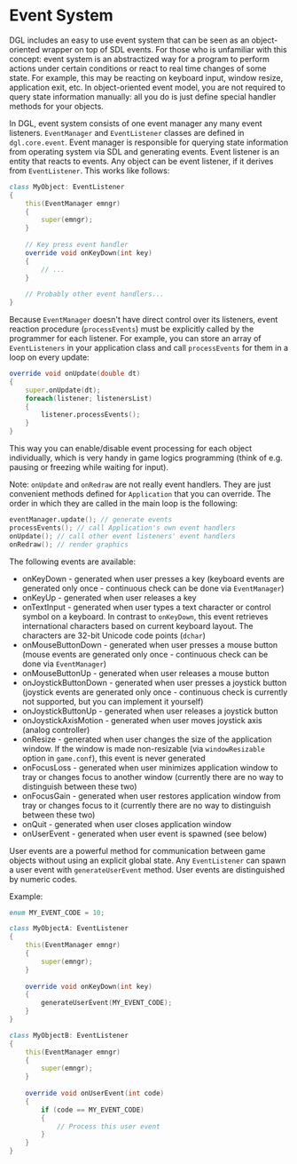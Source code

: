 Event System
============
DGL includes an easy to use event system that can be seen as an object-oriented wrapper on top of SDL events. For those who is unfamiliar with this concept: event system is an abstractized way for a program to perform actions under certain conditions or react to real time changes of some state. For example, this may be reacting on keyboard input, window resize, application exit, etc. In object-oriented event model, you are not required to query state information manually: all you do is just define special handler methods for your objects.

In DGL, event system consists of one event manager any many event listeners. `EventManager` and `EventListener` classes are defined in `dgl.core.event`. Event manager is responsible for querying state information from operating system via SDL and generating events. Event listener is an  entity that reacts to events. Any object can be event listener, if it derives from `EventListener`. This works like follows:

```d
class MyObject: EventListener
{
    this(EventManager emngr)
    {
        super(emngr);
    }
    
    // Key press event handler
    override void onKeyDown(int key)
    {
        // ...
    }
    
    // Probably other event handlers...
}
```

Because `EventManager` doesn't have direct control over its listeners, event reaction procedure (`processEvents`) must be explicitly called by the programmer for each listener. For example, you can store an array of `EventListeners` in your application class and call `processEvents` for them in a loop on every update:

```d
override void onUpdate(double dt)
{
    super.onUpdate(dt);
    foreach(listener; listenersList)
    {
        listener.processEvents();
    }
}
```

This way you can enable/disable event processing for each object individually, which is very handy in game logics programming (think of e.g. pausing or freezing while waiting for input).

Note: `onUpdate` and `onRedraw` are not really event handlers. They are just convenient methods defined for `Application` that you can override. The order in which they are called in the main loop is the following:

```d
eventManager.update(); // generate events
processEvents(); // call Application's own event handlers
onUpdate(); // call other event listeners' event handlers
onRedraw(); // render graphics
```

The following events are available: 
* onKeyDown - generated when user presses a key (keyboard events are generated only once - continuous check can be done via `EventManager`)
* onKeyUp - generated when user releases a key
* onTextInput - generated when user types a text character or control symbol on a keyboard. In contrast to `onKeyDown`, this event retrieves international characters based on current keyboard layout. The characters are 32-bit Unicode code points (`dchar`)
* onMouseButtonDown - generated when user presses a mouse button (mouse events are generated only once - continuous check can be done via `EventManager`)
* onMouseButtonUp - generated when user releases a mouse button
* onJoystickButtonDown - generated when user presses a joystick button (joystick events are generated only once - continuous check is currently not supported, but you can implement it yourself)
* onJoystickButtonUp - generated when user releases a joystick button
* onJoystickAxisMotion - generated when user moves joystick axis (analog controller)
* onResize - generated when user changes the size of the application window. If the window is made non-resizable (via `windowResizable` option in `game.conf`), this event is never generated
* onFocusLoss - generated when user minimizes application window to tray or changes focus to another window (currently there are no way to distinguish between these two)
* onFocusGain - generated when user restores application window from tray or changes focus to it (currently there are no way to distinguish between these two)
* onQuit - generated when user closes application window
* onUserEvent - generated when user event is spawned (see below)

User events are a powerful method for communication between game objects without using an explicit global state. Any `EventListener` can spawn a user event with `generateUserEvent` method. User events are distinguished by numeric codes.

Example:

```d
enum MY_EVENT_CODE = 10;

class MyObjectA: EventListener
{
    this(EventManager emngr)
    {
        super(emngr);
    }
    
    override void onKeyDown(int key)
    {
        generateUserEvent(MY_EVENT_CODE);
    }
}

class MyObjectB: EventListener
{
    this(EventManager emngr)
    {
        super(emngr);
    }
    
    override void onUserEvent(int code)
    {
        if (code == MY_EVENT_CODE)
        {
            // Process this user event
        }
    }
}
```
